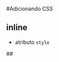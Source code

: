 #Adicionando CSS

## inline

* atributo `style`

##<style>

* tag html que irá conter o css

##<link>

* arquivo css externo

## @import

* arquivo css externo
